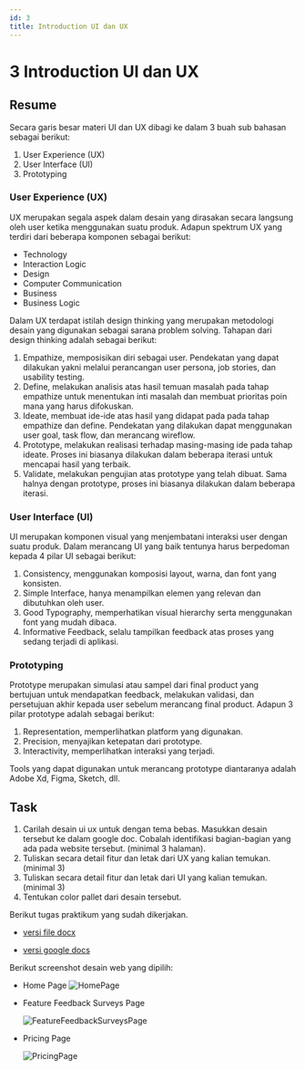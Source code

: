```yaml
---
id: 3
title: Introduction UI dan UX
---
```


# 3 Introduction UI dan UX

## Resume

Secara garis besar materi UI dan UX dibagi ke dalam 3 buah sub bahasan sebagai berikut:

1. User Experience (UX)
2. User Interface (UI)
3. Prototyping

### User Experience (UX)

UX merupakan segala aspek dalam desain yang dirasakan secara langsung oleh user ketika menggunakan suatu produk. Adapun spektrum UX yang terdiri dari beberapa komponen sebagai berikut:

- Technology
- Interaction Logic
- Design
- Computer Communication
- Business
- Business Logic

Dalam UX terdapat istilah design thinking yang merupakan metodologi desain yang digunakan sebagai sarana problem solving. Tahapan dari design thinking adalah sebagai berikut:

1. Empathize, memposisikan diri sebagai user. Pendekatan yang dapat dilakukan yakni melalui perancangan user persona, job stories, dan usability testing.
2. Define, melakukan analisis atas hasil temuan masalah pada tahap empathize untuk menentukan inti masalah dan membuat prioritas poin mana yang harus difokuskan.
3. Ideate, membuat ide-ide atas hasil yang didapat pada pada tahap empathize dan define. Pendekatan yang dilakukan dapat menggunakan user goal, task flow, dan merancang wireflow.
4. Prototype, melakukan realisasi terhadap masing-masing ide pada tahap ideate. Proses ini biasanya dilakukan dalam beberapa iterasi untuk mencapai hasil yang terbaik.
5. Validate, melakukan pengujian atas prototype yang telah dibuat. Sama halnya dengan prototype, proses ini biasanya dilakukan dalam beberapa iterasi.

### User Interface (UI)

UI merupakan komponen visual yang menjembatani interaksi user dengan suatu produk. Dalam merancang UI yang baik tentunya harus berpedoman kepada 4 pilar UI sebagai berikut:

1. Consistency, menggunakan komposisi layout, warna, dan font yang konsisten.
2. Simple Interface, hanya menampilkan elemen yang relevan dan dibutuhkan oleh user.
3. Good Typography, memperhatikan visual hierarchy serta menggunakan font yang mudah dibaca.
4. Informative Feedback, selalu tampilkan feedback atas proses yang sedang terjadi di aplikasi.

### Prototyping

Prototype merupakan simulasi atau sampel dari final product yang bertujuan untuk mendapatkan feedback, melakukan validasi, dan persetujuan akhir kepada user sebelum merancang final product. Adapun 3 pilar prototype adalah sebagai berikut:

1. Representation, memperlihatkan platform yang digunakan.
2. Precision, menyajikan ketepatan dari prototype.
3. Interactivity, memperlihatkan interaksi yang terjadi.

Tools yang dapat digunakan untuk merancang prototype diantaranya adalah Adobe Xd, Figma, Sketch, dll.

## Task

1. Carilah desain ui ux untuk dengan tema bebas. Masukkan desain tersebut ke dalam google doc. Cobalah identifikasi bagian-bagian yang ada pada website tersebut. (minimal 3 halaman).
2. Tuliskan secara detail fitur dan letak dari UX yang kalian temukan. (minimal 3)
3. Tuliskan secara detail fitur dan letak dari UI yang kalian temukan. (minimal 3)
4. Tentukan color pallet dari desain tersebut.

Berikut tugas praktikum yang sudah dikerjakan.

- [versi file docx](https://github.com/derrydwi/vue_derry-dwi-aditya-hendarto/blob/master/3_Introduction%20UI%20dan%20UX/praktikum/Tugas%20Praktikum%20UI_UX%20-%20Derry%20Dwi%20Aditya.docx)

- [versi google docs](https://docs.google.com/document/d/1v-adDDTMdss-MpHT17ncVSOfNrIBq22-SJfXxKQNxZw/edit?usp=sharing)

Berikut screenshot desain web yang dipilih:

- Home Page
  ![HomePage](/3-introduction-ui-dan-ux/HomePage.png)

- Feature Feedback Surveys Page

  ![FeatureFeedbackSurveysPage](/3-introduction-ui-dan-ux/FeatureFeedbackSurveysPage.png)

- Pricing Page

  ![PricingPage](/3-introduction-ui-dan-ux/PricingPage.png)
